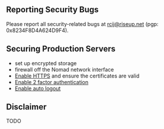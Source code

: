 ## Reporting Security Bugs

Please report all security-related bugs at rcij@riseup.net (pgp: 0x8234F8D4A624D9F4).

## Securing Production Servers

- set up encrypted storage
- firewall off the Nomad network interface
- [Enable HTTPS](https://github.com/liquidinvestigations/node/blob/a3ab525e108542d1aa811df9480334fc27cb446d/examples/liquid.ini#L88) and ensure the certificates are valid
- [Enable 2 factor authentication](https://github.com/liquidinvestigations/node/blob/a3ab525e108542d1aa811df9480334fc27cb446d/examples/liquid.ini#L57)
- [Enable auto logout](https://github.com/liquidinvestigations/node/blob/20ece5af24e17e0321265b5abc683455a9a2225c/examples/liquid.ini#L54)

## Disclaimer

TODO